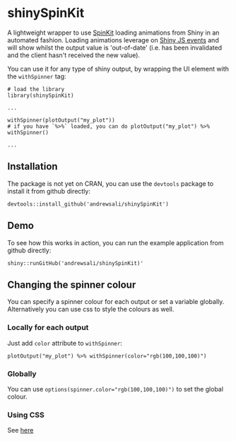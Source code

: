 # shinySpinKit

A lightweight wrapper to use [SpinKit](http://tobiasahlin.com/spinkit/) loading animations from Shiny in an automated fashion. Loading animations leverage on [Shiny JS events](https://shiny.rstudio.com/articles/js-events.html) and will show whilst the output value is 'out-of-date' (i.e. has been invalidated and the client hasn't received the new value).

You can use it for any type of shiny output, by wrapping the UI element with the `withSpinner` tag:

```
# load the library
library(shinySpinKit)

...

withSpinner(plotOutput("my_plot")) 
# if you have `%>%` loaded, you can do plotOutput("my_plot") %>% withSpinner()

...
```

## Installation

The package is not yet on CRAN, you can use the `devtools` package to install it from github directly:

```
devtools::install_github('andrewsali/shinySpinKit')
```
## Demo

To see how this works in action, you can run the example application from github directly:

```
shiny::runGitHub('andrewsali/shinySpinKit)'
```
## Changing the spinner colour

You can specify a spinner colour for each output or set a variable globally. Alternatively you can use css to style the colours as well.

### Locally for each output

Just add `color` attribute to `withSpinner`:

```
plotOutput("my_plot") %>% withSpinner(color="rgb(100,100,100)")
```

### Globally

You can use `options(spinner.color="rgb(100,100,100)")` to set the global colour.

### Using CSS

See [here](https://github.com/Urigo/angular-spinkit/issues/10)
